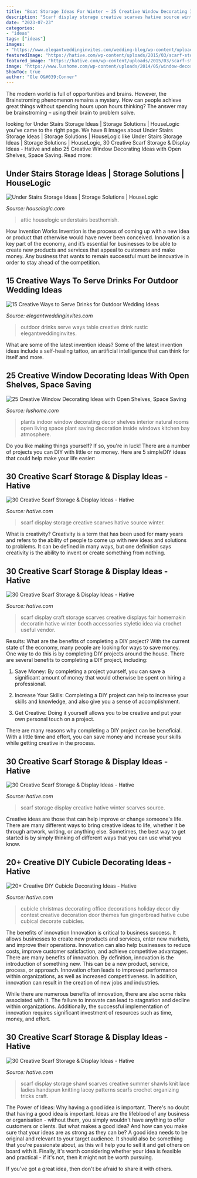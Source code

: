 ```yaml
---
title: "Boat Storage Ideas For Winter ~ 25 Creative Window Decorating Ideas With Open Shelves, Space Saving"
description: "Scarf display storage creative scarves hative source winter"
date: "2023-07-23"
categories:
- "ideas"
tags: ["ideas"]
images:
- "https://www.elegantweddinginvites.com/wedding-blog/wp-content/uploads/2015/06/drink-table-ideas-for-rustic-outdoor-wedding-ideas.jpg"
featuredImage: "https://hative.com/wp-content/uploads/2015/03/scarf-storage-ideas/2-creative-scarf-storage-and-display-ideas.jpg"
featured_image: "https://hative.com/wp-content/uploads/2015/03/scarf-storage-ideas/21-creative-scarf-storage-and-display-ideas.jpg"
image: "https://www.lushome.com/wp-content/uploads/2014/05/window-decorating-ideas-shelves-22.jpg"
ShowToc: true
author: "Ole O&#039;Conner"
---
```



The modern world is full of opportunities and brains. However, the Brainstroming phenomenon remains a mystery. How can people achieve great things without spending hours upon hours thinking? The answer may be brainstroming – using their brain to problem solve.

	

		
looking for Under Stairs Storage Ideas | Storage Solutions | HouseLogic you've came to the right page. We have 8 Images about Under Stairs Storage Ideas | Storage Solutions | HouseLogic like Under Stairs Storage Ideas | Storage Solutions | HouseLogic, 30 Creative Scarf Storage &amp; Display Ideas - Hative and also 25 Creative Window Decorating Ideas with Open Shelves, Space Saving. Read more:
		
    
## Under Stairs Storage Ideas | Storage Solutions | HouseLogic

<img loading=lazy src="https://www.houselogic.com/wp-content/uploads/2019/05/under-stairs-storage-colorful.jpg?w=1600" onerror="this.onerror=null;this.src='https://tse1.mm.bing.net/th?id=OIP.7dx53mufPhF7bq8nuxedigHaJ4&amp;pid=15.1';" alt="Under Stairs Storage Ideas | Storage Solutions | HouseLogic">

_Source: houselogic.com_

>attic houselogic understairs besthomish. 

	

How Invention Works
Invention is the process of coming up with a new idea or product that otherwise would have never been conceived. Innovation is a key part of the economy, and it’s essential for businesses to be able to create new products and services that appeal to customers and make money. Any business that wants to remain successful must be innovative in order to stay ahead of the competition.

    
## 15 Creative Ways To Serve Drinks For Outdoor Wedding Ideas

<img loading=lazy src="https://www.elegantweddinginvites.com/wedding-blog/wp-content/uploads/2015/06/drink-table-ideas-for-rustic-outdoor-wedding-ideas.jpg" onerror="this.onerror=null;this.src='https://tse3.mm.bing.net/th?id=OIP.Qei4ERFB7zVJ1LWtYYhTngHaLF&amp;pid=15.1';" alt="15 Creative Ways to Serve Drinks for Outdoor Wedding Ideas">

_Source: elegantweddinginvites.com_

>outdoor drinks serve ways table creative drink rustic elegantweddinginvites. 

	

What are some of the latest invention ideas?
Some of the latest invention ideas include a self-healing tattoo, an artificial intelligence that can think for itself and more.

    
## 25 Creative Window Decorating Ideas With Open Shelves, Space Saving

<img loading=lazy src="https://www.lushome.com/wp-content/uploads/2014/05/window-decorating-ideas-shelves-22.jpg" onerror="this.onerror=null;this.src='https://tse3.mm.bing.net/th?id=OIP.EWG_raqvGywqX6fuEIWxHwHaI4&amp;pid=15.1';" alt="25 Creative Window Decorating Ideas with Open Shelves, Space Saving">

_Source: lushome.com_

>plants indoor window decorating decor shelves interior natural rooms open living space plant saving decoration inside windows kitchen bay atmosphere. 

	

Do you like making things yourself? If so, you're in luck! There are a number of projects you can DIY with little or no money. Here are 5 simpleDIY ideas that could help make your life easier: 

    
## 30 Creative Scarf Storage &amp; Display Ideas - Hative

<img loading=lazy src="https://hative.com/wp-content/uploads/2015/03/scarf-storage-ideas/2-creative-scarf-storage-and-display-ideas.jpg" onerror="this.onerror=null;this.src='https://tse4.mm.bing.net/th?id=OIP.yvz3tFxMJWkEKHAW3axWyQHaLF&amp;pid=15.1';" alt="30 Creative Scarf Storage &amp; Display Ideas - Hative">

_Source: hative.com_

>scarf display storage creative scarves hative source winter. 

	

What is creativity?
Creativity is a term that has been used for many years and refers to the ability of people to come up with new ideas and solutions to problems. It can be defined in many ways, but one definition says creativity is the ability to invent or create something from nothing.

    
## 30 Creative Scarf Storage &amp; Display Ideas - Hative

<img loading=lazy src="https://hative.com/wp-content/uploads/2015/03/scarf-storage-ideas/19-creative-scarf-storage-and-display-ideas.jpg" onerror="this.onerror=null;this.src='https://tse4.mm.bing.net/th?id=OIP.PS0Rvr1SQB-GXuC5C1QHwwHaJ4&amp;pid=15.1';" alt="30 Creative Scarf Storage &amp; Display Ideas - Hative">

_Source: hative.com_

>scarf display craft storage scarves creative displays fair homemakin decoratin hative winter booth accessories styletic idea via crochet useful vendor. 

	

Results: What are the benefits of completing a DIY project?
With the current state of the economy, many people are looking for ways to save money. One way to do this is by completing DIY projects around the house. There are several benefits to completing a DIY project, including:
1. Save Money: By completing a project yourself, you can save a significant amount of money that would otherwise be spent on hiring a professional.

2. Increase Your Skills: Completing a DIY project can help to increase your skills and knowledge, and also give you a sense of accomplishment.

3. Get Creative: Doing it yourself allows you to be creative and put your own personal touch on a project.

There are many reasons why completing a DIY project can be beneficial. With a little time and effort, you can save money and increase your skills while getting creative in the process.

    
## 30 Creative Scarf Storage &amp; Display Ideas - Hative

<img loading=lazy src="https://hative.com/wp-content/uploads/2015/03/scarf-storage-ideas/4-creative-scarf-storage-and-display-ideas.jpg" onerror="this.onerror=null;this.src='https://tse3.mm.bing.net/th?id=OIP.rnm8gfVyBMAJM-78RhnqxwHaJ4&amp;pid=15.1';" alt="30 Creative Scarf Storage &amp; Display Ideas - Hative">

_Source: hative.com_

>scarf storage display creative hative winter scarves source. 

	

Creative ideas are those that can help improve or change someone's life. There are many different ways to bring creative ideas to life, whether it be through artwork, writing, or anything else. Sometimes, the best way to get started is by simply thinking of different ways that you can use what you know.

    
## 20+ Creative DIY Cubicle Decorating Ideas - Hative

<img loading=lazy src="https://hative.com/wp-content/uploads/2014/06/cubicle-decorating-ideas/15-office-cubicle-decorating-ideas.jpg" onerror="this.onerror=null;this.src='https://tse4.mm.bing.net/th?id=OIP.3yAIeV4G_770hPlbEuXhQgHaJ4&amp;pid=15.1';" alt="20+ Creative DIY Cubicle Decorating Ideas - Hative">

_Source: hative.com_

>cubicle christmas decorating office decorations holiday decor diy contest creative decoration door themes fun gingerbread hative cube cubical decorate cubicles. 

	

The benefits of innovation
Innovation is critical to business success. It allows businesses to create new products and services, enter new markets, and improve their operations. Innovation can also help businesses to reduce costs, improve customer satisfaction, and achieve competitive advantages.
There are many benefits of innovation. By definition, innovation is the introduction of something new. This can be a new product, service, process, or approach. Innovation often leads to improved performance within organizations, as well as increased competitiveness. In addition, innovation can result in the creation of new jobs and industries.

While there are numerous benefits of innovation, there are also some risks associated with it. The failure to innovate can lead to stagnation and decline within organizations. Additionally, the successful implementation of innovation requires significant investment of resources such as time, money, and effort.

    
## 30 Creative Scarf Storage &amp; Display Ideas - Hative

<img loading=lazy src="https://hative.com/wp-content/uploads/2015/03/scarf-storage-ideas/21-creative-scarf-storage-and-display-ideas.jpg" onerror="this.onerror=null;this.src='https://tse4.mm.bing.net/th?id=OIP.npvtAzNST_c6x7rgY7RB-gHaKS&amp;pid=15.1';" alt="30 Creative Scarf Storage &amp; Display Ideas - Hative">

_Source: hative.com_

>scarf display storage shawl scarves creative summer shawls knit lace ladies handspun knitting lacey patterns scarfs crochet organizing tricks craft. 

	

The Power of Ideas: Why having a good idea is important.
There's no doubt that having a good idea is important. Ideas are the lifeblood of any business or organisation - without them, you simply wouldn't have anything to offer customers or clients. But what makes a good idea? And how can you make sure that your ideas are as strong as they can be?
A good idea needs to be original and relevant to your target audience. It should also be something that you're passionate about, as this will help you to sell it and get others on board with it. Finally, it's worth considering whether your idea is feasible and practical - if it's not, then it might not be worth pursuing.

If you've got a great idea, then don't be afraid to share it with others.

